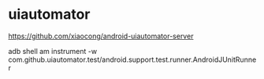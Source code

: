 # uiautomator

https://github.com/xiaocong/android-uiautomator-server

adb shell am instrument -w com.github.uiautomator.test/android.support.test.runner.AndroidJUnitRunner
